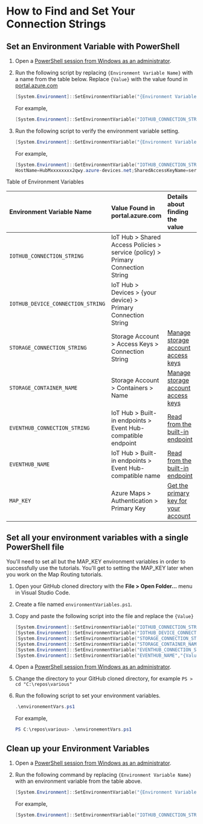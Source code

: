 # How to Find and Set Your Connection Strings

## Set an Environment Variable with PowerShell

1. Open a [PowerShell session from Windows as an administrator](https://www.howtogeek.com/742916/how-to-open-windows-powershell-as-an-admin-in-windows-10/#:~:text=You%20can%20open%20Windows%20PowerShell%20with%20administrator%20privileges,and%20then%20type%20%E2%80%9Cpowershell%E2%80%9D%20in%20the%20text%20box.).
1. Run the following script by replacing `{Environment Variable Name}` with a name from the table below. Replace `{Value}` with the value found in [portal.azure.com](https://portal.azure.com/)

    ```powershell
    [System.Environment]::SetEnvironmentVariable("{Environment Variable Name}","{Value}","Machine")
    ```

    For example,

    ```powershell
    [System.Environment]::SetEnvironmentVariable("IOTHUB_CONNECTION_STRING","HostName=HubMxxxxxxxx2qwy.azure-devices.net;SharedAccessKeyName=service;SharedAccessKey=92/VxxxxxxxxmW4=")
    ```

1. Run the following script to verify the environment variable setting.

    ```powershell
    [System.Environment]::GetEnvironmentVariable("{Environment Variable Name}")
    ```

    For example,

    ```powershell
    [System.Environment]::GetEnvironmentVariable("IOTHUB_CONNECTION_STRING")
    HostName=HubMxxxxxxxx2qwy.azure-devices.net;SharedAccessKeyName=service;SharedAccessKey=92/VxxxxxxxxmW4=
    ```

Table of Environment Variables

| **Environment Variable Name**  | **Value Found in portal.azure.com**  | **Details about finding the value**  | **File Referencing Environment Variable** |
|:---------|:---------|:---------|:---------|
| `IOTHUB_CONNECTION_STRING`  | IoT Hub > Shared Access Policies > service (policy) > Primary Connection String |         | `c2dsendmsg.py` |
| `IOTHUB_DEVICE_CONNECTION_STRING` | IoT Hub > Devices > {your device} > Primary Connection String |         | `d2ceventhublistener.py, c2dlistener.py, d2csendmsg.py, c2dmaproutelistener` |
| `STORAGE_CONNECTION_STRING` | Storage Account > Access Keys > Connection String | [Manage storage account access keys](https://github.com/MicrosoftDocs/azure-docs/blob/main/articles/storage/common/storage-account-keys-manage.md#manage-storage-account-access-keys) | `d2ceventhublistener.py, c2dmaproutelistener.py` |
| `STORAGE_CONTAINER_NAME` | Storage Account > Containers > Name | [Manage storage account access keys](https://github.com/MicrosoftDocs/azure-docs/blob/main/articles/storage/common/storage-account-keys-manage.md#manage-storage-account-access-keys) | `d2ceventhublistener.py, c2dmaproutelistener.py` |
| `EVENTHUB_CONNECTION_STRING` | IoT Hub > Built-in endpoints > Event Hub-compatible endpoint | [Read from the built-in endpoint](https://learn.microsoft.com/en-us/azure/iot-hub/iot-hub-devguide-messages-read-builtin#read-from-the-built-in-endpoint) | `d2ceventhublistener.py, c2dmaproutelistener.py` |
| `EVENTHUB_NAME` | IoT Hub > Built-in endpoints > Event Hub-compatible name | [Read from the built-in endpoint](https://learn.microsoft.com/en-us/azure/iot-hub/iot-hub-devguide-messages-read-builtin#read-from-the-built-in-endpoint) | `d2ceventhublistener.py, c2dmaproutelistener.py` |
| `MAP_KEY` | Azure Maps > Authentication > Primary Key | [Get the primary key for your account](https://learn.microsoft.com/en-us/azure/azure-maps/quick-demo-map-app#get-the-primary-key-for-your-account) | c2devent |

## Set all your environment variables with a single PowerShell file

You'll need to set all but the MAP_KEY environment variables in order to successfully use the tutorials. You'll get to setting the MAP_KEY later when you work on the Map Routing tutorials.

1. Open your GitHub cloned directory with the **File > Open Folder...** menu in Visual Studio Code.
1. Create a file named `environmentVariables.ps1`.
1. Copy and paste the following script into the file and replace the `{Value}`

    ```powershell
    [System.Environment]::SetEnvironmentVariable("IOTHUB_CONNECTION_STRING","{Value}","Machine")
    [System.Environment]::SetEnvironmentVariable("IOTHUB_DEVICE_CONNECTION_STRING","{Value}","Machine")
    [System.Environment]::SetEnvironmentVariable("STORAGE_CONNECTION_STRING","{Value}","Machine")
    [System.Environment]::SetEnvironmentVariable("STORAGE_CONTAINER_NAME","{Value}","Machine")
    [System.Environment]::SetEnvironmentVariable("EVENTHUB_CONNECTION_STRING","{Value}","Machine")
    [System.Environment]::SetEnvironmentVariable("EVENTHUB_NAME","{Value}","Machine")
    ```

1. Open a [PowerShell session from Windows as an administrator](https://www.howtogeek.com/742916/how-to-open-windows-powershell-as-an-admin-in-windows-10/#:~:text=You%20can%20open%20Windows%20PowerShell%20with%20administrator%20privileges,and%20then%20type%20%E2%80%9Cpowershell%E2%80%9D%20in%20the%20text%20box.).
1. Change the directory to your GitHub cloned directory, for example `PS > cd "C:\repos\various"`
1. Run the following script to set your environment variables.

    ```powershell
    .\environementVars.ps1
    ```

    For example,

    ```powershell
    PS C:\repos\various> .\environementVars.ps1
    ```

## Clean up your Environment Variables

1. Open a [PowerShell session from Windows as an administrator](https://www.howtogeek.com/742916/how-to-open-windows-powershell-as-an-admin-in-windows-10/#:~:text=You%20can%20open%20Windows%20PowerShell%20with%20administrator%20privileges,and%20then%20type%20%E2%80%9Cpowershell%E2%80%9D%20in%20the%20text%20box.).
1. Run the following command by replacing `{Environment Variable Name}` with an environment variable from the table above.

    ```powershell
    [System.Environment]::SetEnvironmentVariable("{Environment Variable Name}",$null)
    ```

    For example,

    ```powershell
    [System.Environment]::SetEnvironmentVariable("IOTHUB_CONNECTION_STRING",$null)
    ```
